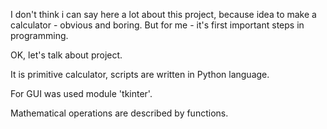 I don't think i can say here a lot about this project, because idea to make a calculator - obvious and boring. But for me - it's first important steps in programming.

OK, let's talk about project.

It is primitive calculator, scripts are written in Python language.

For GUI was used module 'tkinter'.

Mathematical operations are described by functions.





